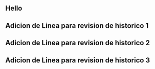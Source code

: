 ## Hello 
## Adicion de Linea para revision de historico 1
## Adicion de Linea para revision de historico 2
## Adicion de Linea para revision de historico 3